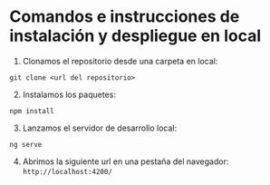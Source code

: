 # Comandos e instrucciones de instalación y despliegue en local

1. Clonamos el repositorio desde una carpeta en local:

`git clone <url del repositorio>`

2. Instalamos los paquetes:

`npm install`

3. Lanzamos el servidor de desarrollo local:

`ng serve`

4. Abrimos la siguiente url en una pestaña del navegador:
`http://localhost:4200/`